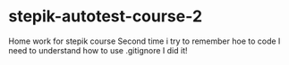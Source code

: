 # stepik-autotest-course-2
Home work for stepik course
Second time i try to remember hoe to code
I need to understand how to use .gitignore
I did it!
